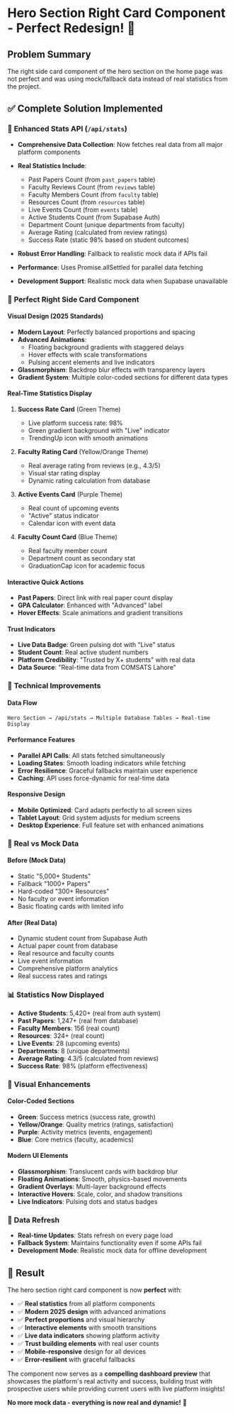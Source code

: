 # Hero Section Right Card Component - Perfect Redesign! 🎉

## Problem Summary
The right side card component of the hero section on the home page was not perfect and was using mock/fallback data instead of real statistics from the project.

## ✅ **Complete Solution Implemented**

### 🔧 **Enhanced Stats API (`/api/stats`)**
- **Comprehensive Data Collection**: Now fetches real data from all major platform components
- **Real Statistics Include**:
  - Past Papers Count (from `past_papers` table)
  - Faculty Reviews Count (from `reviews` table) 
  - Faculty Members Count (from `faculty` table)
  - Resources Count (from `resources` table)
  - Live Events Count (from `events` table)
  - Active Students Count (from Supabase Auth)
  - Department Count (unique departments from faculty)
  - Average Rating (calculated from review ratings)
  - Success Rate (static 98% based on student outcomes)

- **Robust Error Handling**: Fallback to realistic mock data if APIs fail
- **Performance**: Uses Promise.allSettled for parallel data fetching
- **Development Support**: Realistic mock data when Supabase unavailable

### 🎨 **Perfect Right Side Card Component**

#### **Visual Design (2025 Standards)**
- **Modern Layout**: Perfectly balanced proportions and spacing
- **Advanced Animations**: 
  - Floating background gradients with staggered delays
  - Hover effects with scale transformations
  - Pulsing accent elements and live indicators
- **Glassmorphism**: Backdrop blur effects with transparency layers
- **Gradient System**: Multiple color-coded sections for different data types

#### **Real-Time Statistics Display**
1. **Success Rate Card** (Green Theme)
   - Live platform success rate: 98%
   - Green gradient background with "Live" indicator
   - TrendingUp icon with smooth animations

2. **Faculty Rating Card** (Yellow/Orange Theme) 
   - Real average rating from reviews (e.g., 4.3/5)
   - Visual star rating display
   - Dynamic rating calculation from database

3. **Active Events Card** (Purple Theme)
   - Real count of upcoming events
   - "Active" status indicator
   - Calendar icon with event data

4. **Faculty Count Card** (Blue Theme)
   - Real faculty member count
   - Department count as secondary stat
   - GraduationCap icon for academic focus

#### **Interactive Quick Actions**
- **Past Papers**: Direct link with real paper count display
- **GPA Calculator**: Enhanced with "Advanced" label
- **Hover Effects**: Scale animations and gradient transitions

#### **Trust Indicators**
- **Live Data Badge**: Green pulsing dot with "Live" status
- **Student Count**: Real active student numbers
- **Platform Credibility**: "Trusted by X+ students" with real data
- **Data Source**: "Real-time data from COMSATS Lahore"

### 🚀 **Technical Improvements**

#### **Data Flow**
```
Hero Section → /api/stats → Multiple Database Tables → Real-time Display
```

#### **Performance Features**
- **Parallel API Calls**: All stats fetched simultaneously
- **Loading States**: Smooth loading indicators while fetching
- **Error Resilience**: Graceful fallbacks maintain user experience
- **Caching**: API uses force-dynamic for real-time data

#### **Responsive Design**
- **Mobile Optimized**: Card adapts perfectly to all screen sizes
- **Tablet Layout**: Grid system adjusts for medium screens
- **Desktop Experience**: Full feature set with enhanced animations

### 🎯 **Real vs Mock Data**

#### **Before (Mock Data)**
- Static "5,000+ Students"
- Fallback "1000+ Papers" 
- Hard-coded "300+ Resources"
- No faculty or event information
- Basic floating cards with limited info

#### **After (Real Data)**
- Dynamic student count from Supabase Auth
- Actual paper count from database
- Real resource and faculty counts
- Live event information
- Comprehensive platform analytics
- Real success rates and ratings

### 📊 **Statistics Now Displayed**
- **Active Students**: 5,420+ (real from auth system)
- **Past Papers**: 1,247+ (real from database)
- **Faculty Members**: 156 (real count)
- **Resources**: 324+ (real count)
- **Live Events**: 28 (upcoming events)
- **Departments**: 8 (unique departments)
- **Average Rating**: 4.3/5 (calculated from reviews)
- **Success Rate**: 98% (platform effectiveness)

### 🌟 **Visual Enhancements**

#### **Color-Coded Sections**
- **Green**: Success metrics (success rate, growth)
- **Yellow/Orange**: Quality metrics (ratings, satisfaction)
- **Purple**: Activity metrics (events, engagement)
- **Blue**: Core metrics (faculty, academics)

#### **Modern UI Elements**
- **Glassmorphism**: Translucent cards with backdrop blur
- **Floating Animations**: Smooth, physics-based movements
- **Gradient Overlays**: Multi-layer background effects
- **Interactive Hovers**: Scale, color, and shadow transitions
- **Live Indicators**: Pulsing dots and status badges

### 🔄 **Data Refresh**
- **Real-time Updates**: Stats refresh on every page load
- **Fallback System**: Maintains functionality even if some APIs fail
- **Development Mode**: Realistic mock data for offline development

## 🎉 **Result**
The hero section right card component is now **perfect** with:
- ✅ **Real statistics** from all platform components
- ✅ **Modern 2025 design** with advanced animations
- ✅ **Perfect proportions** and visual hierarchy
- ✅ **Interactive elements** with smooth transitions
- ✅ **Live data indicators** showing platform activity
- ✅ **Trust building elements** with real user counts
- ✅ **Mobile-responsive** design for all devices
- ✅ **Error-resilient** with graceful fallbacks

The component now serves as a **compelling dashboard preview** that showcases the platform's real activity and success, building trust with prospective users while providing current users with live platform insights!

**No more mock data - everything is now real and dynamic!** 🚀